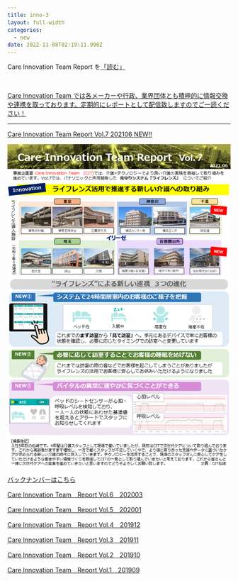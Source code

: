 ```yaml
---
title: inno-3
layout: full-width
categories:
  - new
date: 2022-11-08T02:19:11.990Z
---
```

<div class="bg-blue-900 text-center font-bold　bg-opacity-100 p-2 w-full h-full">

<span class="text-xm text-center  text-white font-bold">Care Innovation Team Report を<a href="https://www.google.com"></span><span class="text-yellow-200  font-bold">「読む」<a href="https://www.google.com"></span></div><br>

<span class="text-xs text-black">Care Innovation Team では各メーカーや行政、業界団体とも積極的に情報交換や連携を取っております。定期的にレポートとして配信致しますのでご一読ください！</span>

<hr>

<span class="text-xs text-blue-600 font-bold underline">Care Innovation Team Report Vol.7 202106 </span><a href="https://s3-ap-northeast-1.amazonaws.com/irs-arch/Care Innovation/CIT-report Vol7.pdf" ><span class="text-xs text-red-600 font-bold">NEW!!</span>

![](/images/1623408108.png)





<div class="bg-blue-300 text-left font-bold　bg-opacity-50 p-2 w-full h-full">

<span class="text-xm  text-black font-bold">バックナンバーはこちら</span></div>

<span class="text-xs text-blue-600 font-bold underline">Care Innovation Team　Report Vol.6　202003 </span><a href="https://s3-ap-northeast-1.amazonaws.com/irs-arch/Care Innovation/CIT-report Vol.5/CIT-report Vol.5-2.pdf"></span>

<span class="text-xs text-blue-600 font-bold underline">Care Innovation Team　Report Vol.5　202001 </span><a href="https://s3-ap-northeast-1.amazonaws.com/irs-arch/Care Innovation/〈Vol.4〉CIT=report.pdf"></span>

<span class="text-xs text-blue-600 font-bold underline">Care Innovation Team　Report Vol.4　201912</span><a href="https://s3-ap-northeast-1.amazonaws.com/irs-arch/Care Innovation/〈リンク1〉CIT=report【Vol.3】.pdf" ></span>

<span class="text-xs text-blue-600 font-bold underline">Care Innovation Team　Report Vol.3　201911</span><a href="https://s3-ap-northeast-1.amazonaws.com/irs-arch/Care Innovation/CIT-report Vol.2 (1).pdf" ></span>

<span class="text-xs text-blue-600 font-bold underline">Care Innovation Team　Report Vol.2　201910</span><a href="https://s3-ap-northeast-1.amazonaws.com/irs-arch/Care Innovation/CIT-report Vol.1 (1).pdf"></span>



<span class="text-xs text-blue-600 font-bold underline">Care Innovation Team　Report Vol.1　201909</span><a href="https://s3-ap-northeast-1.amazonaws.com/irs-arch/Care%20Innovation/%E3%80%88Vol.6%E3%80%89CIT=report.pdf" ></span>